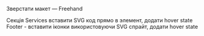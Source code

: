 Зверстати макет — Freehand

Секція Services вставити SVG код прямо в элемент, додати hover state
Footer - вставити іконки використовуючи SVG спрайт, додати hover state
